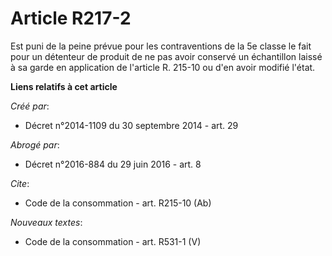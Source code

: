 # Article R217-2

Est puni de la peine prévue pour les contraventions de la 5e classe le fait pour un détenteur de produit de ne pas avoir
conservé un échantillon laissé à sa garde en application de l'article R. 215-10 ou d'en avoir modifié l'état.

**Liens relatifs à cet article**

_Créé par_:

  - Décret n°2014-1109 du 30 septembre 2014 - art. 29

_Abrogé par_:

  - Décret n°2016-884 du 29 juin 2016 - art. 8

_Cite_:

  - Code de la consommation - art. R215-10 (Ab)

_Nouveaux textes_:

  - Code de la consommation - art. R531-1 (V)
